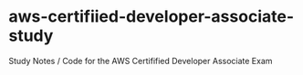 # aws-certifiied-developer-associate-study
Study Notes / Code for the AWS Certifified Developer Associate Exam 
